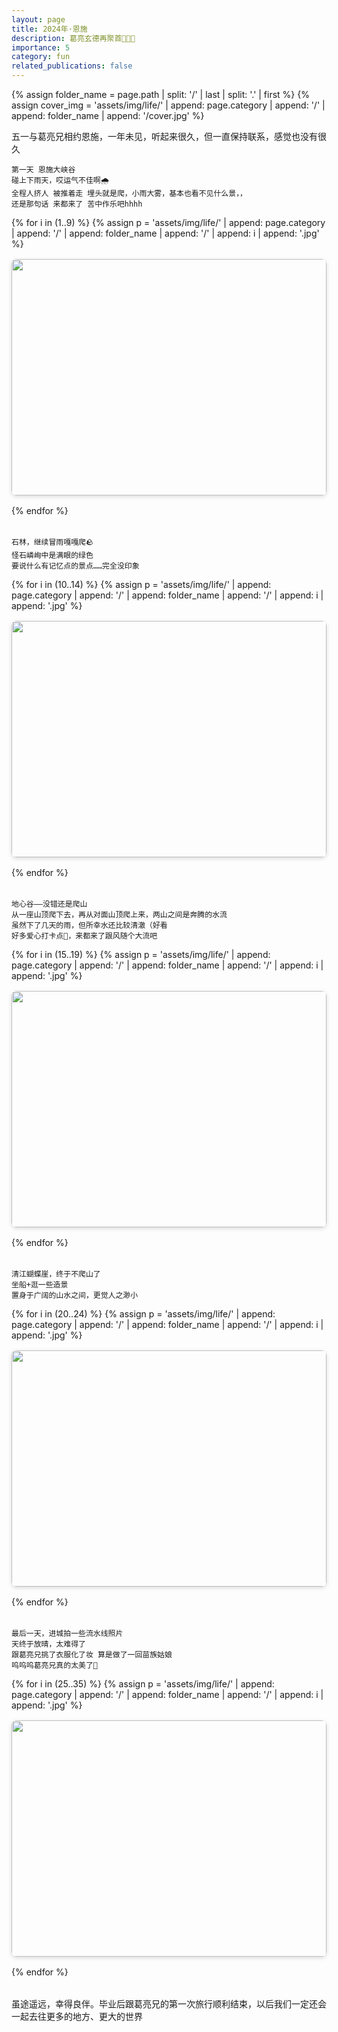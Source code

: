 ```yaml
---
layout: page
title: 2024年·恩施
description: 葛亮玄德再聚首👩‍🤝‍👩
importance: 5
category: fun
related_publications: false
---
```


{% assign folder_name = page.path | split: '/' | last | split: '.' | first %}
{% assign cover_img = 'assets/img/life/' | append: page.category | append: '/' | append: folder_name | append: '/cover.jpg' %}


<!-- 1. 引入 GLightbox -->
<link rel="stylesheet" href="https://cdn.jsdelivr.net/npm/glightbox/dist/css/glightbox.min.css" />
<script src="https://cdn.jsdelivr.net/npm/glightbox/dist/js/glightbox.min.js"></script>

五一与葛亮兄相约恩施，一年未见，听起来很久，但一直保持联系，感觉也没有很久


    第一天 恩施大峡谷
    碰上下雨天，哎运气不佳啊🌧️
    全程人挤人 被推着走 埋头就是爬，小雨大雾，基本也看不见什么景，，
    还是那句话 来都来了 苦中作乐吧hhhh


<!-- 2. 图片网格 -->
<div class="gallery-grid">
  {% for i in (1..9) %}
    {% assign p = 'assets/img/life/' | append: page.category | append: '/' | append: folder_name | append: '/' | append: i | append: '.jpg' %}
    <a href="{{ p | relative_url }}" class="glightbox">
      <img src="{{ p | relative_url }}" loading="lazy">
    </a>
  {% endfor %}
</div>

    石林，继续冒雨嘎嘎爬🪨
    怪石嶙峋中是满眼的绿色
    要说什么有记忆点的景点……完全没印象

    
<div class="gallery-grid">
  {% for i in (10..14) %}
    {% assign p = 'assets/img/life/' | append: page.category | append: '/' | append: folder_name | append: '/' | append: i | append: '.jpg' %}
    <a href="{{ p | relative_url }}" class="glightbox">
      <img src="{{ p | relative_url }}" loading="lazy">
    </a>
  {% endfor %}
</div>

    地心谷——没错还是爬山
    从一座山顶爬下去，再从对面山顶爬上来，两山之间是奔腾的水流
    虽然下了几天的雨，但所幸水还比较清澈（好看
    好多爱心打卡点🩵，来都来了跟风随个大流吧
    
<div class="gallery-grid">
  {% for i in (15..19) %}
    {% assign p = 'assets/img/life/' | append: page.category | append: '/' | append: folder_name | append: '/' | append: i | append: '.jpg' %}
    <a href="{{ p | relative_url }}" class="glightbox">
      <img src="{{ p | relative_url }}" loading="lazy">
    </a>
  {% endfor %}
</div>

    清江蝴蝶崖，终于不爬山了
    坐船+逛一些造景
    置身于广阔的山水之间，更觉人之渺小
    
<div class="gallery-grid">
  {% for i in (20..24) %}
    {% assign p = 'assets/img/life/' | append: page.category | append: '/' | append: folder_name | append: '/' | append: i | append: '.jpg' %}
    <a href="{{ p | relative_url }}" class="glightbox">
      <img src="{{ p | relative_url }}" loading="lazy">
    </a>
  {% endfor %}
</div>

    最后一天，进城拍一些流水线照片
    天终于放晴，太难得了
    跟葛亮兄挑了衣服化了妆 算是做了一回苗族姑娘
    呜呜呜葛亮兄真的太美了🥹
    
<div class="gallery-grid">
  {% for i in (25..35) %}
    {% assign p = 'assets/img/life/' | append: page.category | append: '/' | append: folder_name | append: '/' | append: i | append: '.jpg' %}
    <a href="{{ p | relative_url }}" class="glightbox">
      <img src="{{ p | relative_url }}" loading="lazy">
    </a>
  {% endfor %}
</div>

虽途遥远，幸得良伴。毕业后跟葛亮兄的第一次旅行顺利结束，以后我们一定还会一起去往更多的地方、更大的世界

<style>
.gallery-grid {
  display: grid;
  grid-template-columns: repeat(auto-fill, minmax(250px, 1fr));
  gap: 1rem;
  margin-bottom: 2rem;
}
.gallery-grid img {
  width: 100%;
  aspect-ratio: 4/3;
  object-fit: cover;
  border-radius: 0.5rem;
  box-shadow: 0 2px 6px rgba(0,0,0,0.15);
  cursor: pointer;
}
</style>
<script>
  const lightbox = GLightbox({
    selector: '.glightbox',
    touchNavigation: true,
    loop: true,
    zoomable: true
  });
</script>